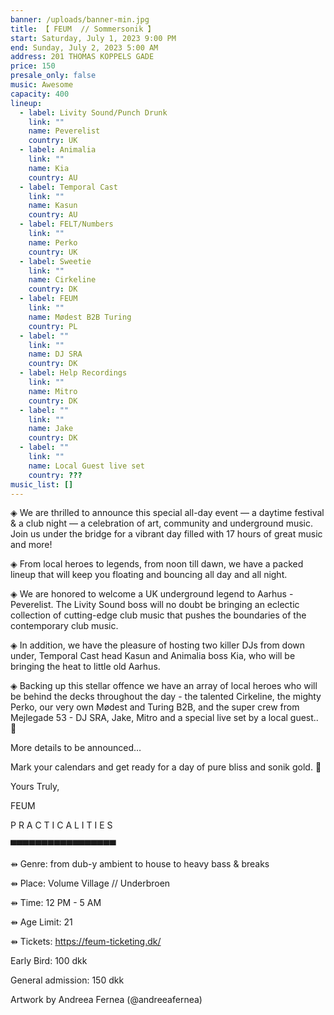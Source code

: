 ```yaml
---
banner: /uploads/banner-min.jpg
title: 【 FEUM  // Sommersonik 】
start: Saturday, July 1, 2023 9:00 PM
end: Sunday, July 2, 2023 5:00 AM
address: 201 THOMAS KOPPELS GADE
price: 150
presale_only: false
music: Awesome
capacity: 400
lineup:
  - label: Livity Sound/Punch Drunk
    link: ""
    name: Peverelist
    country: UK
  - label: Animalia
    link: ""
    name: Kia
    country: AU
  - label: Temporal Cast
    link: ""
    name: Kasun
    country: AU
  - label: FELT/Numbers
    link: ""
    name: Perko
    country: UK
  - label: Sweetie
    link: ""
    name: Cirkeline
    country: DK
  - label: FEUM
    link: ""
    name: Mødest B2B Turing
    country: PL
  - label: ""
    link: ""
    name: DJ SRA
    country: DK
  - label: Help Recordings
    link: ""
    name: Mitro
    country: DK
  - label: ""
    link: ""
    name: Jake
    country: DK
  - label: ""
    link: ""
    name: Local Guest live set
    country: ???
music_list: []
---
```

◈ We are thrilled to announce this special all-day event — a daytime festival & a club night — a celebration of art, community and underground music. Join us under the bridge for a vibrant day filled with 17 hours of great music and more!

◈ From local heroes to legends, from noon till dawn, we have a packed lineup that will keep you floating and bouncing all day and all night.

◈ We are honored to welcome a UK underground legend to Aarhus - Peverelist. The Livity Sound boss will no doubt be bringing an eclectic collection of cutting-edge club music that pushes the boundaries of the contemporary club music.

◈ In addition, we have the pleasure of hosting two killer DJs from down under, Temporal Cast head Kasun and Animalia boss Kia, who will be bringing the heat to little old Aarhus.

◈ Backing up this stellar offence we have an array of local heroes who will be behind the decks throughout the day - the talented Cirkeline, the mighty Perko, our very own Mødest and Turing B2B, and the super crew from Mejlegade 53 - DJ SRA, Jake, Mitro and a special live set by a local guest.. 👀

More details to be announced…

Mark your calendars and get ready for a day of pure bliss and sonik gold. 👾

Yours Truly,

FEUM

P R A C T I C A L I T I E S

▀▀▀▀▀▀▀▀▀▀▀▀▀▀▀▀▀

⇻ Genre: from dub-y ambient to house to heavy bass & breaks

⇻ Place: Volume Village // Underbroen

⇻ Time: 12 PM - 5 AM

⇻ Age Limit: 21

⇻ Tickets: <https://feum-ticketing.dk/>

Early Bird: 100 dkk

General admission: 150 dkk

Artwork by Andreea Fernea (@andreeafernea)

<!--EndFragment-->
